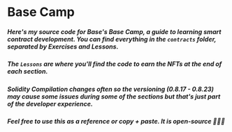 # Base Camp
##### Here's my source code for Base's Base Camp, a guide to learning smart contract development. You can find everything in the `contracts` folder, separated by Exercises and Lessons.

##### The `Lessons` are where you'll find the code to earn the NFTs at the end of each section.

##### Solidity Compilation changes often so the versioning (0.8.17 - 0.8.23) may cause some issues during some of the sections but that's just part of the developer experience.

##### Feel free to use this as a reference or copy + paste. It is open-source 🤷🏽‍♂️

